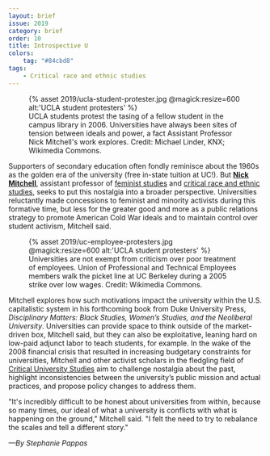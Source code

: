 ```yaml
---
layout: brief
issue: 2019
category: brief
order: 10
title: Introspective U
colors:
    tag: "#84cbd8"
tags:
    - Critical race and ethnic studies
---
```

<figure class="">
  {% asset 2019/ucla-student-protester.jpg @magick:resize=600 alt:'UCLA student protesters' %}<figcaption>UCLA students protest the tasing of a fellow student in the campus library in 2006. Universities have always been sites of tension between ideals and power, a fact Assistant Professor Nick Mitchell's work explores. Credit: Michael Linder, KNX; Wikimedia Commons.</figcaption>
</figure>

Supporters of secondary education often fondly reminisce about the 1960s as the golden era of the university (free in-state tuition at UC!). But [**Nick Mitchell**](https://cres.ucsc.edu/faculty/regular-faculty.php?uid=nmitchel), assistant professor of [feminist studies](https://feministstudies.ucsc.edu/) and [critical race and ethnic studies](https://cres.ucsc.edu/), seeks to put this nostalgia into a broader perspective. Universities reluctantly made concessions to feminist and minority activists during this formative time, but less for the greater good and more as a public relations strategy to promote American Cold War ideals and to maintain control over student activism, Mitchell said.

<figure class="">
  {% asset 2019/uc-employee-protesters.jpg @magick:resize=600 alt:'UCLA student protesters' %}<figcaption>Universities are not exempt from criticism over poor treatment of employees. Union of Professional and Technical Employees members walk the picket line at UC Berkeley during a 2005 strike over low wages. Credit: Wikimedia Commons.</figcaption>
</figure>

Mitchell explores how such motivations impact the university within the U.S. capitalistic system in his forthcoming book from Duke University Press, *Disciplinary Matters: Black Studies, Women’s Studies, and the Neoliberal University*. Universities can provide space to think outside of the market-driven box, Mitchell said, but they can also be exploitative, leaning hard on low-paid adjunct labor to teach students, for example. In the wake of the 2008 financial crisis that resulted in increasing budgetary constraints for universities, Mitchell and other activist scholars in the fledgling field of [Critical University Studies](https://en.wikipedia.org/wiki/Critical_university_studies) aim to challenge nostalgia about the past, highlight inconsistencies between the university’s public mission and actual practices, and propose policy changes to address them.

"It's incredibly difficult to be honest about universities from within, because so many times, our ideal of what a university is conflicts with what is happening on the ground," Mitchell said. "I felt the need to try to rebalance the scales and tell a different story."

*—By Stephanie Pappas*